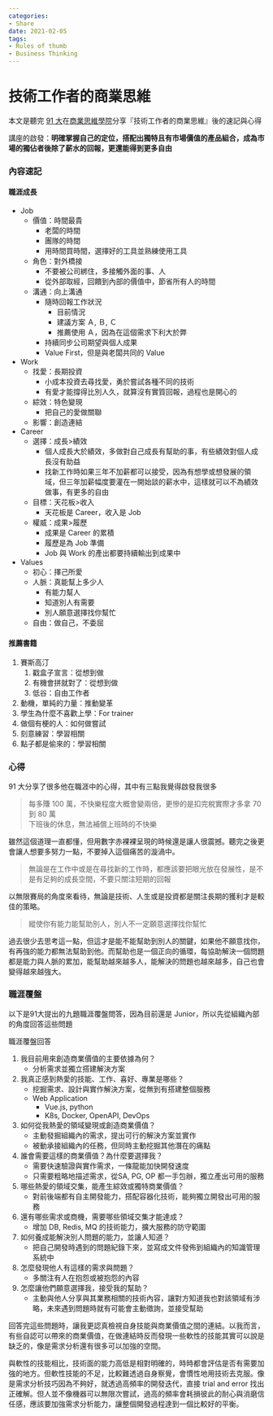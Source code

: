 ```yaml
---
categories:
- Share
date: 2021-02-05
tags:
- Rules of thumb
- Business Thinking
---
```


# 技術工作者的商業思維

本文是聽完 [91 大](https://www.facebook.com/91agile)在[商業思維學院](https://bizthinking.com.tw/)分享『技術工作者的商業思維』後的速記與心得

講座的啟發：**明確掌握自己的定位，搭配出獨特且有市場價值的產品組合，成為市場的獨佔者後除了薪水的回報，更還能得到更多自由**

### 內容速記

#### 職涯成長

- Job
  - 價值：時間最貴
    - 老闆的時間
    - 團隊的時間
    - 用時間買時間，選擇好的工具並熟練使用工具
  - 角色：對外橋接
    - 不要被公司綁住，多接觸外面的事、人
    - 從外部取經，回饋到內部的價值中，節省所有人的時間
  - 溝通：向上溝通
    - 隨時回報工作狀況
      - 目前情況
      - 建議方案 Ａ, Ｂ, Ｃ
      - 推薦使用 Ａ，因為在這個需求下利大於弊
    - 持續同步公司期望與個人成果
    - Value First，但是與老闆共同的 Value
- Work
  - 找愛：長期投資
    - 小成本投資去尋找愛，勇於嘗試各種不同的技術
    - 有愛才能撐得比別人久，就算沒有實質回報，過程也是開心的
  - 綜效：特色變現
    - 把自己的愛做關聯
  - 影響：創造連結
- Career
  - 選擇：成長>績效
    - 個人成長大於績效，多做對自己成長有幫助的事，有些績效對個人成長沒有助益
    - 找新工作時如果三年不加薪都可以接受，因為有想學或想發展的領域，但三年加薪幅度要灌在一開始談的薪水中，這樣就可以不為績效做事，有更多的自由
  - 目標：天花板>收入
    - 天花板是 Career，收入是 Job
  - 權威：成果>履歷
    - 成果是 Career 的累積
    - 履歷是為 Job 準備
    - Job 與 Work 的產出都要持續輸出到成果中
- Values
  - 初心：擇己所愛
  - 人脈：真能幫上多少人
    - 有能力幫人
    - 知道別人有需要
    - 別人願意選擇找你幫忙
  - 自由：做自己，不委屈

#### 推薦書籍

1. 賽斯高汀
   1. 戳盒子宣言：從想到做
   2. 有機會拼就對了：從想到做
   3. 低谷：自由工作者
2. 動機，單純的力量：推動變革
3. 學生為什麼不喜歡上學：For trainer
4. 做個有梗的人：如何做嘗試
5. 刻意練習：學習相關
6. 點子都是偷來的：學習相關

### 心得

91 大分享了很多他在職涯中的心得，其中有三點我覺得啟發我很多

> 每多賺 100 萬，不快樂程度大概會變兩倍，更慘的是扣完稅實際才多拿 70 到 80 萬  
> 下班後的休息，無法補償上班時的不快樂

雖然這個道理一直都懂，但用數字赤裸裸呈現的時候還是讓人很震撼。聽完之後更會讓人想要多努力一點，不要掉入這個痛苦的漩渦中。

> 無論是在工作中或是在尋找新的工作時，都應該要把眼光放在發展性，是不是有足夠的成長空間，不要只關注短期的回報

以無限賽局的角度來看待，無論是技術、人生或是投資都是關注長期的獲利才是較佳的策略。

> 縱使你有能力能幫助別人，別人不一定願意選擇找你幫忙

過去很少去思考這一點，但這才是能不能幫助到別人的關鍵，如果他不願意找你，有再強的能力都無法幫助到他。而幫助也是一個正向的循環，每協助解決一個問題都是能力與人脈的累加，能幫助越來越多人，能解決的問題也越來越多，自己也會變得越來越強大。

### 職涯覆盤

以下是91大提出的九題職涯覆盤問答，因為目前還是 Junior，所以先從組織內部的角度回答這些問題

職涯覆盤回答

1. 我目前用來創造商業價值的主要依據為何？
    - 分析需求並獨立搭建解決方案
2. 我真正感到熱愛的技能、工作、喜好、專業是哪些？
    - 挖掘需求、設計與實作解決方案，從無到有搭建整個服務
    - Web Application
      - Vue.js, python
      - K8s, Docker, OpenAPI, DevOps
3. 如何從我熱愛的領域變現或創造商業價值？
    - 主動發掘組織內的需求，提出可行的解決方案並實作
    - 被動承接組織內的任務，但同時主動挖掘其他潛在的痛點
4. 誰會需要這樣的商業價值？為什麼要選擇我？
    - 需要快速驗證與實作需求，一條龍能加快開發速度
    - 只需要粗略地描述需求，從SA, PG, OP 都一手包辦，獨立產出可用的服務
5. 哪些熱愛的領域交集，能產生綜效或獨特商業價值？
    - 對前後端都有自主開發能力，搭配容器化技術，能夠獨立開發出可用的服務
6. 還有哪些需求或商機，需要哪些領域交集才能達成？
    - 增加 DB, Redis, MQ 的技術能力，擴大服務的防守範圍
7. 如何養成能解決別人問題的能力，並讓人知道？
    - 把自己開發時遇到的問題紀錄下來，並寫成文件發佈到組織內的知識管理系統中
8. 怎麼發現他人有這樣的需求與問題？
    - 多關注有人在抱怨或被抱怨的內容
9. 怎麼讓他們願意選擇我，接受我的幫助？
    - 主動與他人分享與其業務相關的技術內容，讓對方知道我也對該領域有涉略，未來遇到問題時就有可能會主動徵詢，並接受幫助

回答完這些問題時，讓我更認真檢視自身技能與商業價值之間的連結。以我而言，有些自認可以帶來的商業價值，在做連結時反而發現一些軟性的技能其實可以說是缺乏的，像是需求分析還有很多可以加強的空間。

與軟性的技能相比，技術面的能力高低是相對明確的，時時都會評估是否有需要加強的地方。但軟性技能的不足，比較難透過自身察覺，會慣性地用技術去克服。像是需求分析技巧因為不夠好，就透過高頻率的開發迭代，直接 trial and error 找出正確解。但人並不像機器可以無限次嘗試，過高的頻率會耗損彼此的耐心與消磨信任感，應該要加強需求分析能力，讓整個開發過程達到一個比較好的平衡。
